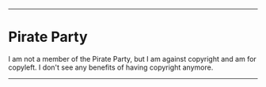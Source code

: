 
***

# Pirate Party

I am not a member of the Pirate Party, but I am against copyright and am for copyleft. I don't see any benefits of having copyright anymore.

***
